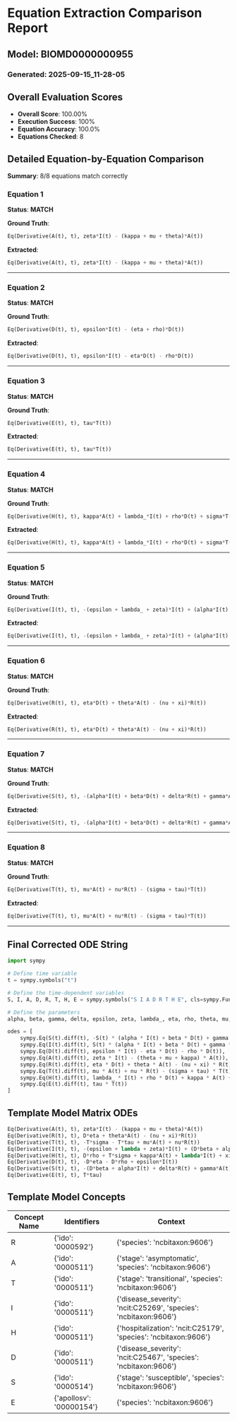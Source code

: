 # Equation Extraction Comparison Report
## Model: BIOMD0000000955
### Generated: 2025-09-15_11-28-05

## Overall Evaluation Scores

- **Overall Score**: 100.00%
- **Execution Success**: 100%
- **Equation Accuracy**: 100.0%
- **Equations Checked**: 8

## Detailed Equation-by-Equation Comparison

**Summary**: 8/8 equations match correctly

### Equation 1

**Status**: **MATCH**

**Ground Truth**:
```python
Eq(Derivative(A(t), t), zeta*I(t) - (kappa + mu + theta)*A(t))
```

**Extracted**:
```python
Eq(Derivative(A(t), t), zeta*I(t) - (kappa + mu + theta)*A(t))
```

---

### Equation 2

**Status**: **MATCH**

**Ground Truth**:
```python
Eq(Derivative(D(t), t), epsilon*I(t) - (eta + rho)*D(t))
```

**Extracted**:
```python
Eq(Derivative(D(t), t), epsilon*I(t) - eta*D(t) - rho*D(t))
```

---

### Equation 3

**Status**: **MATCH**

**Ground Truth**:
```python
Eq(Derivative(E(t), t), tau*T(t))
```

**Extracted**:
```python
Eq(Derivative(E(t), t), tau*T(t))
```

---

### Equation 4

**Status**: **MATCH**

**Ground Truth**:
```python
Eq(Derivative(H(t), t), kappa*A(t) + lambda_*I(t) + rho*D(t) + sigma*T(t) + xi*R(t))
```

**Extracted**:
```python
Eq(Derivative(H(t), t), kappa*A(t) + lambda_*I(t) + rho*D(t) + sigma*T(t) + xi*R(t))
```

---

### Equation 5

**Status**: **MATCH**

**Ground Truth**:
```python
Eq(Derivative(I(t), t), -(epsilon + lambda_ + zeta)*I(t) + (alpha*I(t) + beta*D(t) + delta*R(t) + gamma*A(t))*S(t))
```

**Extracted**:
```python
Eq(Derivative(I(t), t), -(epsilon + lambda_ + zeta)*I(t) + (alpha*I(t) + beta*D(t) + delta*R(t) + gamma*A(t))*S(t))
```

---

### Equation 6

**Status**: **MATCH**

**Ground Truth**:
```python
Eq(Derivative(R(t), t), eta*D(t) + theta*A(t) - (nu + xi)*R(t))
```

**Extracted**:
```python
Eq(Derivative(R(t), t), eta*D(t) + theta*A(t) - (nu + xi)*R(t))
```

---

### Equation 7

**Status**: **MATCH**

**Ground Truth**:
```python
Eq(Derivative(S(t), t), -(alpha*I(t) + beta*D(t) + delta*R(t) + gamma*A(t))*S(t))
```

**Extracted**:
```python
Eq(Derivative(S(t), t), -(alpha*I(t) + beta*D(t) + delta*R(t) + gamma*A(t))*S(t))
```

---

### Equation 8

**Status**: **MATCH**

**Ground Truth**:
```python
Eq(Derivative(T(t), t), mu*A(t) + nu*R(t) - (sigma + tau)*T(t))
```

**Extracted**:
```python
Eq(Derivative(T(t), t), mu*A(t) + nu*R(t) - (sigma + tau)*T(t))
```

---

## Final Corrected ODE String

```python
import sympy

# Define time variable
t = sympy.symbols("t")

# Define the time-dependent variables
S, I, A, D, R, T, H, E = sympy.symbols("S I A D R T H E", cls=sympy.Function)

# Define the parameters
alpha, beta, gamma, delta, epsilon, zeta, lambda_, eta, rho, theta, mu, kappa, nu, sigma, tau, xi = sympy.symbols("alpha beta gamma delta epsilon zeta lambda eta rho theta mu kappa nu sigma tau xi")

odes = [
    sympy.Eq(S(t).diff(t), -S(t) * (alpha * I(t) + beta * D(t) + gamma * A(t) + delta * R(t))),
    sympy.Eq(I(t).diff(t), S(t) * (alpha * I(t) + beta * D(t) + gamma * A(t) + delta * R(t)) - (epsilon + zeta + lambda_) * I(t)),
    sympy.Eq(D(t).diff(t), epsilon * I(t) - eta * D(t) - rho * D(t)),
    sympy.Eq(A(t).diff(t), zeta * I(t) - (theta + mu + kappa) * A(t)),
    sympy.Eq(R(t).diff(t), eta * D(t) + theta * A(t) - (nu + xi) * R(t)),
    sympy.Eq(T(t).diff(t), mu * A(t) + nu * R(t) - (sigma + tau) * T(t)),
    sympy.Eq(H(t).diff(t), lambda_ * I(t) + rho * D(t) + kappa * A(t) + xi * R(t) + sigma * T(t)),
    sympy.Eq(E(t).diff(t), tau * T(t))
]
```

## Template Model Matrix ODEs

```python
Eq(Derivative(A(t), t), zeta*I(t) - (kappa + mu + theta)*A(t))
Eq(Derivative(R(t), t), D*eta + theta*A(t) - (nu + xi)*R(t))
Eq(Derivative(T(t), t), -T*sigma - T*tau + mu*A(t) + nu*R(t))
Eq(Derivative(I(t), t), -(epsilon + lambda + zeta)*I(t) + (D*beta + alpha*I(t) + delta*R(t) + gamma*A(t))*S(t))
Eq(Derivative(H(t), t), D*rho + T*sigma + kappa*A(t) + lambda*I(t) + xi*R(t))
Eq(Derivative(D(t), t), -D*eta - D*rho + epsilon*I(t))
Eq(Derivative(S(t), t), -(D*beta + alpha*I(t) + delta*R(t) + gamma*A(t))*S(t))
Eq(Derivative(E(t), t), T*tau)
```

## Template Model Concepts

| Concept Name | Identifiers | Context |
|--------------|-------------|----------|
| R | {'ido': '0000592'} | {'species': 'ncbitaxon:9606'} |
| A | {'ido': '0000511'} | {'stage': 'asymptomatic', 'species': 'ncbitaxon:9606'} |
| T | {'ido': '0000511'} | {'stage': 'transitional', 'species': 'ncbitaxon:9606'} |
| I | {'ido': '0000511'} | {'disease_severity': 'ncit:C25269', 'species': 'ncbitaxon:9606'} |
| H | {'ido': '0000511'} | {'hospitalization': 'ncit:C25179', 'species': 'ncbitaxon:9606'} |
| D | {'ido': '0000511'} | {'disease_severity': 'ncit:C25467', 'species': 'ncbitaxon:9606'} |
| S | {'ido': '0000514'} | {'stage': 'susceptible', 'species': 'ncbitaxon:9606'} |
| E | {'apollosv': '00000154'} | {'species': 'ncbitaxon:9606'} |

